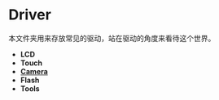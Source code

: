 # Driver

本文件夹用来存放常见的驱动，站在驱动的角度来看待这个世界。

+ **LCD** 
+ **Touch**
+ **[Camera](https://github.com/lowkeyway/Embedded/tree/master/Software/Driver/Camera)**
+ **Flash**
+ **Tools**
